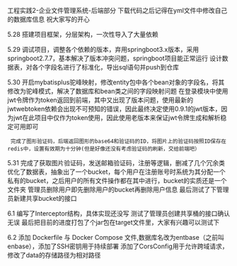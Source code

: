 工程实践2-企业文件管理系统-后端部分
下载代码之后记得在yml文件中修改自己的数据库信息
祝大家写的开心

5.28 搭建项目框架，分层架构，一次性导入了大量依赖

5.29 调试项目，调整各个依赖的版本，弃用springboot3.x版本，采用springboot2.7.7，基本解决了版本冲突问题，springboot项目能正常运行
    设计数据表，对各个字段名进行了标准化，导出sql语句并push到仓库

5.30 开启mybatisplus驼峰映射，修改entity包中各个bean对象的字段名，将其修改为驼峰模式，解决了数据库和bean类之间的字段映射问题
     在登录模块中使用jwt令牌作为token返回到前端，其中又出现了版本问题，使用最新的jwtwebtoken依赖会出现不可预知的错误，因此最终决定使用0.9.1的jwt版本，因为jwt在此项目中仅作为token使用，因此使用老版本来保证jwt令牌生成和解析稳定可用即可

     完成了图形验证码，后端返回图形的base64和验证码的ID，将图片上的验证码按照ID保存在redis中，设置有效期为十分钟(但是好像还没有考虑验证码的刷新，交给前端吧）

5.31 完成了获取图片验证码，发送邮箱验证码，注册等逻辑，删减了几个冗余类
     优化了数据表，抽象出了一个bucket，每个用户在注册账号时系统为其分配一个私有的bucket，之后用户的所有文件操作都在其中进行，bucket的实质还是一个文件夹
     管理员删除用户即先删除用户的bucket再删除用户信息
     最后测试了下管理员新建共享bucket的接口

6.1 编写了Interceptor结构，具体实现还没写
    测试了管理员创建共享桶的接口确认无误
    最后把目前的进度打包了个jar包在target文件里，大家有兴趣可以测试下

6.2 添加 Dockerfile 与 Docker Compose 文件,数据库名改为entbase（之前叫enbase），添加了SSH密钥用于持续部署
    添加了CorsConfig用于允许跨域请求，修改了data的存储路径为相对路径
